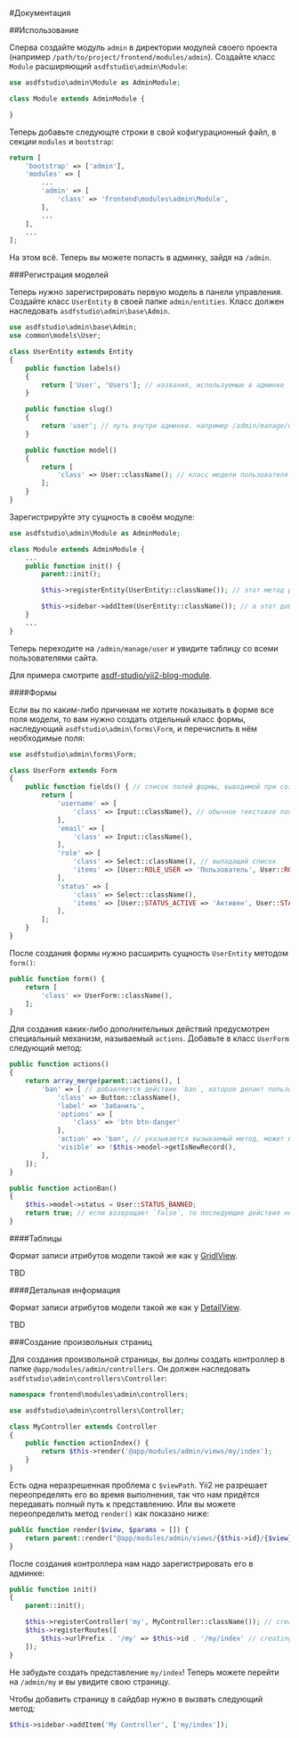 #Документация

##Использование

Сперва создайте модуль `admin` в директории модулей своего проекта (например `/path/to/project/frontend/modules/admin`). Создайте класс `Module` расширяющий `asdfstudio\admin\Module`:

```php
use asdfstudio\admin\Module as AdminModule;

class Module extends AdminModule {

}
```

Теперь добавьте следующте строки в свой кофигурационный файл, в секции `modules` и `bootstrap`:

```php
return [
    'bootstrap' => ['admin'],
    'modules' => [
    	...
        'admin' => [
            'class' => 'frontend\modules\admin\Module',
        ],
        ...
    ],
    ...
];
```

На этом всё. Теперь вы можете попасть в админку, зайдя на `/admin`.


###Регистрация моделей

Теперь нужно зарегистрировать первую модель в панели управления. Создайте класс `UserEntity` в своей папке `admin/entities`.
Класс должен наследовать `asdfstudio\admin\base\Admin`.

```php
use asdfstudio\admin\base\Admin;
use common\models\User;

class UserEntity extends Entity
{
    public function labels()
    {
        return ['User', 'Users']; // названия, используемые в админке
    }

    public function slug()
    {
        return 'user'; // путь внутри админки. например /admin/manage/user[/<id>[/edit]]
    }

    public function model()
    {
        return [
            'class' => User::className(); // класс модели пользователя
        ];
    }
}
```

Зарегистрируйте эту сущность в своём модуле:

```php
use asdfstudio\admin\Module as AdminModule;

class Module extends AdminModule {
	...
	public function init() {
		parent::init();

		$this->registerEntity(UserEntity::className()); // этот метод регистрирует сущность в админке

		$this->sidebar->addItem(UserEntity::className()); // а этот добавляет ссылку в сайдбар
	}
	...
}

```

Теперь переходите на `/admin/manage/user` и увидите таблицу со всеми пользователями сайта.

Для примера смотрите [asdf-studio/yii2-blog-module](https://github.com/asdf-studio/yii2-blog-module).


####Формы

Если вы по каким-либо причинам не хотите показывать в форме все поля модели, то вам нужно создать отдельный класс формы, наследующий `asdfstudio\admin\forms\Form`, и перечислить в нём необходимые поля:

```php
use asdfstudio\admin\forms\Form;

class UserForm extends Form
{
    public function fields() { // список полей формы, выводимой при создании и редактировании модели
        return [
            'username' => [
                'class' => Input::className(), // обычное текстовое поле
            ],
            'email' => [
                'class' => Input::className(),
            ],
            'role' => [
                'class' => Select::className(), // выпадащий список
                'items' => [User::ROLE_USER => 'Пользователь', User::ROLE_ADMIN => 'Администратор'],
            ],
            'status' => [
                'class' => Select::className(),
                'items' => [User::STATUS_ACTIVE => 'Активен', User::STATUS_DELETED => 'Удалён', User::STATUS_BANNED => 'Заблокирован'],
            ],
        ];
    }
}
```

После создания формы нужно расширить сущность `UserEntity` методом `form()`:

```php
public function form() {
    return [
        'class' => UserForm::className(),
    ];
}
```

Для создания каких-либо дополнительных действий предусмотрен специальный механизм, называемый `actions`. Добавьте в класс `UserForm` следующий метод:

```php
public function actions()
{
    return array_merge(parent::actions(), [
        'ban' => [ // добавляется действие `ban`, которое делает пользователя неактивным
            'class' => Button::className(),
            'label' => 'Забанить',
            'options' => [
                'class' => 'btn btn-danger'
            ],
            'action' => 'ban', // указывается вызываемый метод, может быть как строкой, так и функцией, в которую будет передана модель и форма
            'visible' => !$this->model->getIsNewRecord(),
        ],
    ]);
}

public function actionBan()
{
    $this->model->status = User::STATUS_BANNED;
    return true; // если возвращает `false`, то последующие действия не выполняются и модель не сохраняется
}
```

####Таблицы

Формат записи атрибутов модели такой же как у [GridlView](http://www.yiiframework.com/doc-2.0/guide-output-data-widgets.html#grid-columns).

TBD

####Детальная информация

Формат записи атрибутов модели такой же как у [DetailView](http://www.yiiframework.com/doc-2.0/guide-output-data-widgets.html#detailview).

TBD

###Создание произвольных страниц

Для создания произвольной страницы, вы долны создать контроллер в папке `@app/modules/admin/controllers`.
Он должен наследовать `asdfstudio\admin\controllers\Controller`:

```php
namespace frontend\modules\admin\controllers;

use asdfstudio\admin\controllers\Controller;

class MyController extends Controller
{
    public function actionIndex() {
        return $this->render('@app/modules/admin/views/my/index');
    }
}
```

Есть одна неразрешенная проблема с `$viewPath`. Yii2 не разрешает переопределять его во время выполнения, так что нам придётся передавать полный путь к представлению.
Или вы можете переопределить метод `render()` как показано ниже:

```php
public function render($view, $params = []) {
    return parent::render("@app/modules/admin/views/{$this->id}/{$view}", $params);
}
```

После создания контроллера нам надо зарегистрировать его в админке:

```php
public function init()
{
    parent::init();

    $this->registerController('my', MyController::className()); // creating controller alias (@see $controllerMap)
    $this->registerRoutes([
        $this->urlPrefix . '/my' => $this->id . '/my/index' // creating rule
    ]);
}
```

Не забудьте создать представление `my/index`!
Теперь можете перейти на `/admin/my` и вы увидите свою страницу.

Чтобы добавить страницу в сайдбар нужно в вызвать следующий метод:

```php
$this->sidebar->addItem('My Controller', ['my/index']);
```
